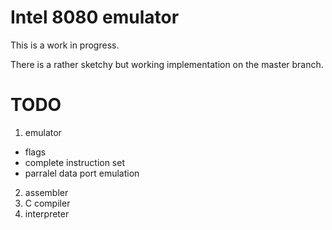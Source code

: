# Intel 8080 emulator

This is a work in progress.

There is a rather sketchy but working implementation on the master branch.

# TODO

1. emulator
  * flags
  * complete instruction set
  * parralel data port emulation
2. assembler
3. C compiler
4. interpreter
